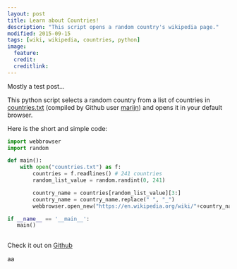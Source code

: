 ```yaml
---
layout: post
title: Learn about Countries!
description: "This script opens a random country's wikipedia page."
modified: 2015-09-15
tags: [wiki, wikipedia, countries, python]
image:
  feature:
  credit:
  creditlink: 
---
```

Mostly a test post...

This python script selects a random country from a list of countries in [countries.txt](https://gist.github.com/marijn/396531#file-countries-txt) (compiled by Github user [marijn](https://github.com/marijn)) and opens it in your default browser.

Here is the short and simple code:

```python
import webbrowser
import random

def main():
    with open("countries.txt") as f:
        countries = f.readlines() # 241 countries
        random_list_value = random.randint(0, 241)

        country_name = countries[random_list_value][3:]
        country_name = country_name.replace(" ", "_")
        webbrowser.open_new("https://en.wikipedia.org/wiki/"+country_name)

if __name__ == '__main__':
   main()
  
```

Check it out on [Github](https://github.com/simonkiley/random-wiki-countries)

aa


